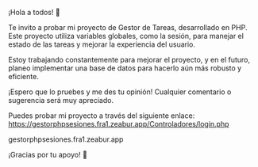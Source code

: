 ¡Hola a todos! 👋

Te invito a probar mi proyecto de Gestor de Tareas, desarrollado en PHP. Este proyecto utiliza variables globales, como la sesión, para manejar el estado de las tareas y mejorar la experiencia del usuario.

Estoy trabajando constantemente para mejorar el proyecto, y en el futuro, planeo implementar una base de datos para hacerlo aún más robusto y eficiente.

¡Espero que lo pruebes y me des tu opinión! Cualquier comentario o sugerencia será muy apreciado.

Puedes probar mi proyecto a través del siguiente enlace: https://gestorphpsesiones.fra1.zeabur.app/Controladores/login.php

gestorphpsesiones.fra1.zeabur.app

¡Gracias por tu apoyo! 🚀

